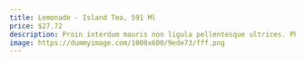 ```yaml
---
title: Lemonade - Island Tea, 591 Ml
price: $27.72
description: Proin interdum mauris non ligula pellentesque ultrices. Phasellus id sapien in sapien iaculis congue. Vivamus metus arcu, adipiscing molestie, hendrerit at, vulputate vitae, nisl.
image: https://dummyimage.com/1000x600/9ede73/fff.png
---
```

